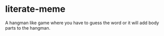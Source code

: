 # literate-meme
A hangman like game where you have to guess the word or it will add body parts to the hangman.
